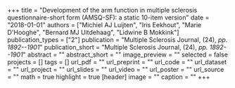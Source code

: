 +++
title = "Development of the arm function in multiple sclerosis questionnaire-short form (AMSQ-SF): a static 10-item version"
date = "2018-01-01"
authors = ["Michiel AJ Luijten", "Iris Eekhout", "Marie D'Hooghe", "Bernard MJ Uitdehaag", "Lidwine B Mokkink"]
publication_types = ["2"]
publication = "Multiple Sclerosis Journal, (24), _pp. 1892--1901_"
publication_short = "Multiple Sclerosis Journal, (24), _pp. 1892--1901_"
abstract = ""
abstract_short = ""
image_preview = ""
selected = false
projects = []
tags = []
url_pdf = ""
url_preprint = ""
url_code = ""
url_dataset = ""
url_project = ""
url_slides = ""
url_video = ""
url_poster = ""
url_source = ""
math = true
highlight = true
[header]
image = ""
caption = ""
+++
